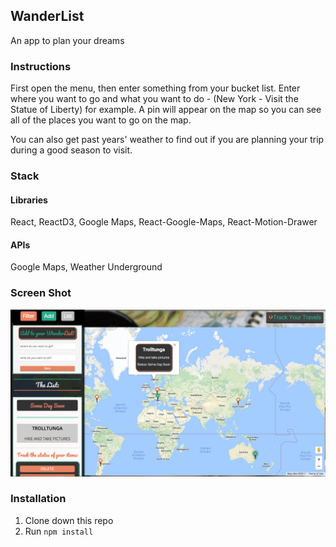 ## WanderList
An app to plan your dreams

### Instructions
First open the menu, then enter something from your bucket list.  Enter where you want to go and what you want to do - (New York - Visit the Statue of Liberty) for example.  A pin will appear on the map so you can see all of the places you want to go on the map.

You can also get past years' weather to find out if you are planning your trip during a good season to visit.

### Stack

#### Libraries

React, ReactD3, Google Maps, React-Google-Maps, React-Motion-Drawer

#### APIs

Google Maps, Weather Underground

### Screen Shot

![Image](app/assets/images/ScreenShot.png)

### Installation

1. Clone down this repo
2. Run `npm install`
